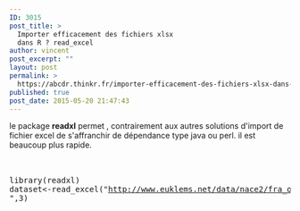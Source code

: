 ```yaml
---
ID: 3015
post_title: >
  Importer efficacement des fichiers xlsx
  dans R ? read_excel
author: vincent
post_excerpt: ""
layout: post
permalink: >
  https://abcdr.thinkr.fr/importer-efficacement-des-fichiers-xlsx-dans-r-read_excel/
published: true
post_date: 2015-05-20 21:47:43
---
```

le package <strong>readxl</strong> permet , contrairement aux autres solutions d'import de fichier excel de s'affranchir de dépendance type java ou perl. il est beaucoup plus rapide.<br /><br /> <pre><br />library(readxl)<br />dataset&lt;-read_excel("http://www.euklems.net/data/nace2/fra_output_12i.xlsx ",3)<br /></pre>